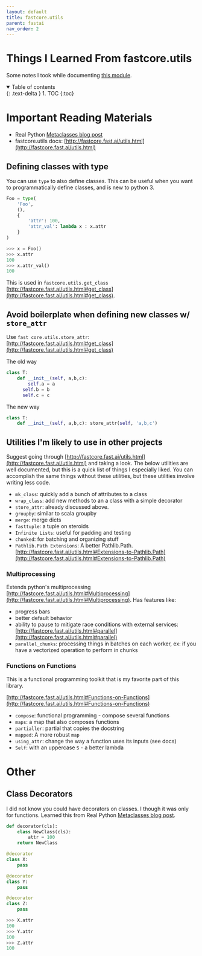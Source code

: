 ```yaml
---
layout: default
title: fastcore.utils
parent: fastai
nav_order: 2
---
```


# Things I Learned From fastcore.utils

Some notes I took while documenting [this module](http://fastcore.fast.ai/utils.html).

<details open markdown="block">
  <summary>
    Table of contents
  </summary>
  {: .text-delta }
1. TOC
{:toc}
</details>

# Important Reading Materials

- Real Python [Metaclasses blog post](https://realpython.com/python-metaclasses/)
- fastcore.utils docs: [http://fastcore.fast.ai/utils.html](http://fastcore.fast.ai/utils.html)

## Defining classes with type

You can use `type` to also define classes.  This can be useful when you want to programmatically define classes, and is new to python 3. 

```py
Foo = type(
    'Foo',
    (),
    {
        'attr': 100,
        'attr_val': lambda x : x.attr
    }
)

>>> x = Foo()
>>> x.attr
100
>>> x.attr_val()
100

```


This is used in `fastcore.utils.get_class` [http://fastcore.fast.ai/utils.html#get_class](http://fastcore.fast.ai/utils.html#get_class).  


## Avoid boilerplate when defining new classes w/ `store_attr`
Use `fast core.utils.store_attr`: [http://fastcore.fast.ai/utils.html#get_class](http://fastcore.fast.ai/utils.html#get_class)

The old way

```py
class T:
    def __init__(self, a,b,c): 
		self.a = a
      self.b = b
      self.c = c
```

The new way

```py
class T:
    def __init__(self, a,b,c): store_attr(self, 'a,b,c')
```


## Utilities I'm likely to use in other projects

Suggest going through [http://fastcore.fast.ai/utils.html](http://fastcore.fast.ai/utils.html) and taking a look.  The below utilities are well documented, but this is a quick list of things I especially liked.  You can accomplish the same things without these utilities, but these utilities involve writing less code.

- `mk_class`: quickly add a bunch of attributes to a class
- `wrap_class`: add new methods to an a class with a simple decorator
- `store_attr`:  already discussed above. 
- `groupby`: similar to scala groupby
- `merge`: merge dicts
- `fasttuple`: a tuple on steroids
- `Infinite Lists`: useful for padding and testing
- `chunked`: for batching and organizing stuff
- `Pathlib.Path Extensions`:  A better Pathlib.Path.  [http://fastcore.fast.ai/utils.html#Extensions-to-Pathlib.Path](http://fastcore.fast.ai/utils.html#Extensions-to-Pathlib.Path)

### Multiprocessing

Extends python's multiprocessing [http://fastcore.fast.ai/utils.html#Multiprocessing](http://fastcore.fast.ai/utils.html#Multiprocessing).  Has features like:

- progress bars
- better default behavior
- ability to pause to mitigate race conditions with external services: [http://fastcore.fast.ai/utils.html#parallel](http://fastcore.fast.ai/utils.html#parallel)
- `parallel_chunks`: processing things in batches on each worker, ex: if you have a vectorized operation to perform in chunks

### Functions on Functions

This is a functional programming toolkit that is my favorite part of this library.  

[http://fastcore.fast.ai/utils.html#Functions-on-Functions](http://fastcore.fast.ai/utils.html#Functions-on-Functions)

- `compose`:  functional programming - compose several functions
- `maps`:  a map that also composes functions
- `partialler`: partial that copies the docstring
- `mapped`: A more robust `map` 
- `using_attr`:  change the way a function uses its inputs (see docs)
- `Self`:  with an uppercase `S` - a better lambda

# Other

## Class Decorators
I did not know you could have decorators on classes.  I though it was only for functions.  Learned this from  Real Python [Metaclasses blog post](https://realpython.com/python-metaclasses/).

```py
def decorator(cls):
    class NewClass(cls):
        attr = 100
    return NewClass

@decorator
class X:
    pass

@decorator
class Y:
    pass

@decorator
class Z:
    pass

>>> X.attr
100
>>> Y.attr
100
>>> Z.attr
100

```
